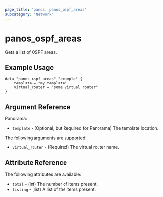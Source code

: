 ```yaml
---
page_title: "panos: panos_ospf_areas"
subcategory: "Network"
---
```


# panos_ospf_areas

Gets a list of OSPF areas.


## Example Usage

```hcl
data "panos_ospf_areas" "example" {
    template = "my template"
    virtual_router = "some virtual router"
}
```


## Argument Reference

Panorama:

* `template` - (Optional, but Required for Panorama) The template location.

The following arguments are supported:

* `virtual_router` - (Required) The virtual router name.


## Attribute Reference

The following attributes are available:

* `total` - (int) The number of items present.
* `listing` - (list) A list of the items present.
